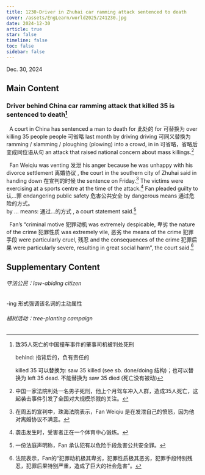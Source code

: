```yaml
---
title: 1230-Driver in Zhuhai car ramming attack sentenced to death
cover: /assets/EngLearn/world2025/241230.jpg
date: 2024-12-30
article: true
star: false
timeline: false
toc: false
sidebar: false
---
```

Dec. 30, 2024
<!-- more -->

## Main Content

### Driver behind China car ramming attack that killed 35 is sentenced to death[^title]

&nbsp; A court in China has sentenced a man to death 
<span class="hover-note">
for
<span class="hover-content"> 
此处的 for 可替换为 over
</span></span>
killing 35 
<span class="hover-note">
people
<span class="hover-content"> 
people 可省略
</span></span>
 last month by 
 <span class="hover-note">
 driving
 <span class="hover-content">
 driving 可同义替换为 ramming / slamming / ploughing (plowing)
 </span></span>
  into a crowd, 
<span class="hover-note">
 in
 <span class="hover-content">
 in 可省略，省略后变成同位语从句
 </span></span>
an attack that raised national concern about mass killings.[^sentence1]

&nbsp; Fan Weiqiu was 
<span class="hover-note">
venting
 <span class="hover-content">
发泄
 </span></span>
  his anger because he was unhappy with his 
 <span class="hover-note">
 divorce settlement
  <span class="hover-content">
  离婚协议
   </span></span>
, the court in the southern city of Zhuhai said 
 <span class="hover-note">
in handing down
  <span class="hover-content">
在宣判的时候
   </span></span>
 the sentence on Friday.[^sentence2] The victims were exercising at a sports centre at the time of the attack.[^sentence3] Fan 
  <span class="hover-note">
  pleaded guilty to
  <span class="hover-content">
 认...罪
   </span></span>
<span class="space"> </span>
  <span class="hover-note">
endangering public safety
  <span class="hover-content">
危害公共安全
   </span></span>
<span class="space"> </span>
<span class="hover-note">
 by dangerous means
   <span class="hover-content">
通过危险的方式。<br>
by ... means: 通过...的方式
</span></span>
 , a court statement said.[^sentence4]

&nbsp; Fan’s “criminal 
<span class="hover-note">
motive
<span class="hover-content">
犯罪动机
</span></span>
 was extremely 
<span class="hover-note">
despicable,
<span class="hover-content">
卑劣
</span></span>
 <span class="space"> </span>
<span class="hover-note">
the nature of the crime
<span class="hover-content">
犯罪性质
</span></span>
 was extremely 
 <span class="hover-note">
 vile,
 <span class="hover-content">
 恶劣
 </span></span>
  the
  <span class="hover-note">
 means of the crime
  <span class="hover-content">
犯罪手段
</span></span>
 were particularly 
   <span class="hover-note">
cruel,
<span class="hover-content">
残忍
</span></span>
 and 
  <span class="hover-note">
 the consequences of the crime
 <span class="hover-content">
 犯罪后果
 </span></span>
  were particularly severe, resulting in great social harm”, the court said.[^sentence5]


## Supplementary Content

###### 守法公民：law-abiding citizen
-ing 形式强调该名词的主动属性
###### 植树活动：tree-planting campaign



[^title]: 致35人死亡的中国撞车事件的肇事司机被判处死刑

    behind: 指背后的，负有责任的

    killed 35 可以替换为: saw 35 killed (see sb. done/doing 结构)；也可以替换为 left 35 dead. 不能替换为 saw 35 died (死亡没有被动)

[^sentence1]: 中国一家法院判处一名男子死刑，他上个月驾车冲入人群，造成35人死亡，这起袭击事件引发了全国对大规模杀戮的关注。

[^sentence2]: 在周五的宣判中，珠海法院表示，Fan Weiqiu 是在发泄自己的愤怒，因为他对离婚协议不满意。

[^sentence3]: 袭击发生时，受害者正在一个体育中心锻炼。

[^sentence4]: 一份法庭声明称，Fan 承认犯有以危险手段危害公共安全罪。

[^sentence5]: 法院表示，Fan的“犯罪动机极其卑劣，犯罪性质极其恶劣，犯罪手段特别残忍，犯罪后果特别严重，造成了巨大的社会危害”。